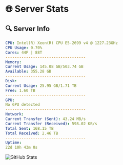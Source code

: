 # 🌐 Server Stats
## 🔍 Server Info
```yaml
CPU: Intel(R) Xeon(R) CPU E5-2699 v4 @ 1227.23GHz
CPU Usage: 0.70%
Cores: 44P | 88T
-----------------------------------
Memory:
Current Usage: 145.08 GB/503.74 GB
Available: 355.28 GB
-----------------------------------
Disk:
Current Usage: 25.95 GB/1.71 TB
Free: 1.60 TB
-----------------------------------
GPU:
No GPU detected
-----------------------------------
Network:
Current Transfer (Sent): 43.24 MB/s
Current Transfer (Received): 598.02 KB/s
Total Sent: 168.15 TB
Total Received: 2.46 TB
-----------------------------------
Uptime:
22d 10h 43m 0s
```
![GitHub Stats](https://img.shields.io/badge/Updated-2025-03-02_09:26:18-blue)